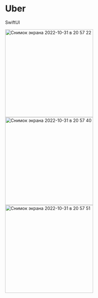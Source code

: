 # Uber
SwiftUI

<img width="284" alt="Снимок экрана 2022-10-31 в 20 57 22" src="https://user-images.githubusercontent.com/81078334/199039028-6f1c7750-9c59-4652-9aae-e94952387be4.png">
<img width="284" alt="Снимок экрана 2022-10-31 в 20 57 40" src="https://user-images.githubusercontent.com/81078334/199039063-2af2a1d3-60cd-4f4d-8b5c-9d5d819a20e9.png">
<img width="284" alt="Снимок экрана 2022-10-31 в 20 57 51" src="https://user-images.githubusercontent.com/81078334/199039076-8dc47c38-22f5-47d2-aa63-f93bd15a8f15.png">
